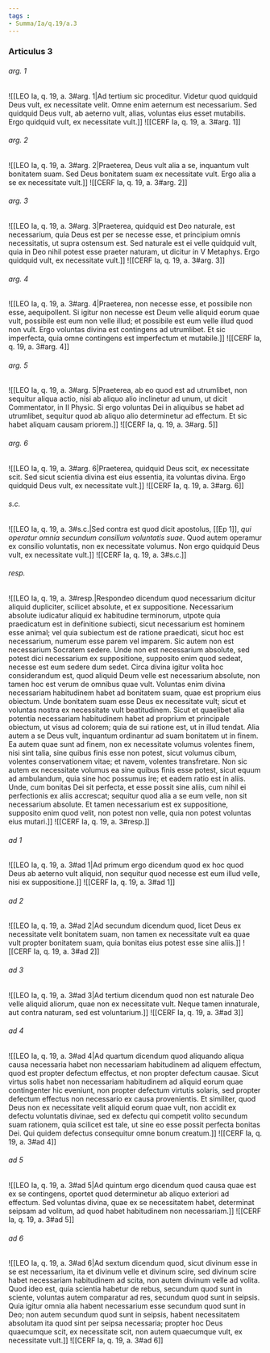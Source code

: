 ```yaml
---
tags : 
- Summa/Ia/q.19/a.3
---
```


### Articulus 3

###### arg. 1
![[LEO Ia, q. 19, a. 3#arg. 1|Ad tertium sic proceditur. Videtur quod quidquid Deus vult, ex necessitate velit. Omne enim aeternum est necessarium. Sed quidquid Deus vult, ab aeterno vult, alias, voluntas eius esset mutabilis. Ergo quidquid vult, ex necessitate vult.]]
![[CERF Ia, q. 19, a. 3#arg. 1]]

###### arg. 2
![[LEO Ia, q. 19, a. 3#arg. 2|Praeterea, Deus vult alia a se, inquantum vult bonitatem suam. Sed Deus bonitatem suam ex necessitate vult. Ergo alia a se ex necessitate vult.]]
![[CERF Ia, q. 19, a. 3#arg. 2]]

###### arg. 3
![[LEO Ia, q. 19, a. 3#arg. 3|Praeterea, quidquid est Deo naturale, est necessarium, quia Deus est per se necesse esse, et principium omnis necessitatis, ut supra ostensum est. Sed naturale est ei velle quidquid vult, quia in Deo nihil potest esse praeter naturam, ut dicitur in V Metaphys. Ergo quidquid vult, ex necessitate vult.]]
![[CERF Ia, q. 19, a. 3#arg. 3]]

###### arg. 4
![[LEO Ia, q. 19, a. 3#arg. 4|Praeterea, non necesse esse, et possibile non esse, aequipollent. Si igitur non necesse est Deum velle aliquid eorum quae vult, possibile est eum non velle illud; et possibile est eum velle illud quod non vult. Ergo voluntas divina est contingens ad utrumlibet. Et sic imperfecta, quia omne contingens est imperfectum et mutabile.]]
![[CERF Ia, q. 19, a. 3#arg. 4]]

###### arg. 5
![[LEO Ia, q. 19, a. 3#arg. 5|Praeterea, ab eo quod est ad utrumlibet, non sequitur aliqua actio, nisi ab aliquo alio inclinetur ad unum, ut dicit Commentator, in II Physic. Si ergo voluntas Dei in aliquibus se habet ad utrumlibet, sequitur quod ab aliquo alio determinetur ad effectum. Et sic habet aliquam causam priorem.]]
![[CERF Ia, q. 19, a. 3#arg. 5]]

###### arg. 6
![[LEO Ia, q. 19, a. 3#arg. 6|Praeterea, quidquid Deus scit, ex necessitate scit. Sed sicut scientia divina est eius essentia, ita voluntas divina. Ergo quidquid Deus vult, ex necessitate vult.]]
![[CERF Ia, q. 19, a. 3#arg. 6]]

###### s.c.
![[LEO Ia, q. 19, a. 3#s.c.|Sed contra est quod dicit apostolus, [[Ep 1]], *qui operatur omnia secundum consilium voluntatis suae*. Quod autem operamur ex consilio voluntatis, non ex necessitate volumus. Non ergo quidquid Deus vult, ex necessitate vult.]]
![[CERF Ia, q. 19, a. 3#s.c.]]

###### resp.
![[LEO Ia, q. 19, a. 3#resp.|Respondeo dicendum quod necessarium dicitur aliquid dupliciter, scilicet absolute, et ex suppositione. Necessarium absolute iudicatur aliquid ex habitudine terminorum, utpote quia praedicatum est in definitione subiecti, sicut necessarium est hominem esse animal; vel quia subiectum est de ratione praedicati, sicut hoc est necessarium, numerum esse parem vel imparem. Sic autem non est necessarium Socratem sedere. Unde non est necessarium absolute, sed potest dici necessarium ex suppositione, supposito enim quod sedeat, necesse est eum sedere dum sedet. Circa divina igitur volita hoc considerandum est, quod aliquid Deum velle est necessarium absolute, non tamen hoc est verum de omnibus quae vult. Voluntas enim divina necessariam habitudinem habet ad bonitatem suam, quae est proprium eius obiectum. Unde bonitatem suam esse Deus ex necessitate vult; sicut et voluntas nostra ex necessitate vult beatitudinem. Sicut et quaelibet alia potentia necessariam habitudinem habet ad proprium et principale obiectum, ut visus ad colorem; quia de sui ratione est, ut in illud tendat. Alia autem a se Deus vult, inquantum ordinantur ad suam bonitatem ut in finem. Ea autem quae sunt ad finem, non ex necessitate volumus volentes finem, nisi sint talia, sine quibus finis esse non potest, sicut volumus cibum, volentes conservationem vitae; et navem, volentes transfretare. Non sic autem ex necessitate volumus ea sine quibus finis esse potest, sicut equum ad ambulandum, quia sine hoc possumus ire; et eadem ratio est in aliis. Unde, cum bonitas Dei sit perfecta, et esse possit sine aliis, cum nihil ei perfectionis ex aliis accrescat; sequitur quod alia a se eum velle, non sit necessarium absolute. Et tamen necessarium est ex suppositione, supposito enim quod velit, non potest non velle, quia non potest voluntas eius mutari.]]
![[CERF Ia, q. 19, a. 3#resp.]]

###### ad 1
![[LEO Ia, q. 19, a. 3#ad 1|Ad primum ergo dicendum quod ex hoc quod Deus ab aeterno vult aliquid, non sequitur quod necesse est eum illud velle, nisi ex suppositione.]]
![[CERF Ia, q. 19, a. 3#ad 1]]

###### ad 2
![[LEO Ia, q. 19, a. 3#ad 2|Ad secundum dicendum quod, licet Deus ex necessitate velit bonitatem suam, non tamen ex necessitate vult ea quae vult propter bonitatem suam, quia bonitas eius potest esse sine aliis.]]
![[CERF Ia, q. 19, a. 3#ad 2]]

###### ad 3
![[LEO Ia, q. 19, a. 3#ad 3|Ad tertium dicendum quod non est naturale Deo velle aliquid aliorum, quae non ex necessitate vult. Neque tamen innaturale, aut contra naturam, sed est voluntarium.]]
![[CERF Ia, q. 19, a. 3#ad 3]]

###### ad 4
![[LEO Ia, q. 19, a. 3#ad 4|Ad quartum dicendum quod aliquando aliqua causa necessaria habet non necessariam habitudinem ad aliquem effectum, quod est propter defectum effectus, et non propter defectum causae. Sicut virtus solis habet non necessariam habitudinem ad aliquid eorum quae contingenter hic eveniunt, non propter defectum virtutis solaris, sed propter defectum effectus non necessario ex causa provenientis. Et similiter, quod Deus non ex necessitate velit aliquid eorum quae vult, non accidit ex defectu voluntatis divinae, sed ex defectu qui competit volito secundum suam rationem, quia scilicet est tale, ut sine eo esse possit perfecta bonitas Dei. Qui quidem defectus consequitur omne bonum creatum.]]
![[CERF Ia, q. 19, a. 3#ad 4]]

###### ad 5
![[LEO Ia, q. 19, a. 3#ad 5|Ad quintum ergo dicendum quod causa quae est ex se contingens, oportet quod determinetur ab aliquo exteriori ad effectum. Sed voluntas divina, quae ex se necessitatem habet, determinat seipsam ad volitum, ad quod habet habitudinem non necessariam.]]
![[CERF Ia, q. 19, a. 3#ad 5]]

###### ad 6
![[LEO Ia, q. 19, a. 3#ad 6|Ad sextum dicendum quod, sicut divinum esse in se est necessarium, ita et divinum velle et divinum scire, sed divinum scire habet necessariam habitudinem ad scita, non autem divinum velle ad volita. Quod ideo est, quia scientia habetur de rebus, secundum quod sunt in sciente, voluntas autem comparatur ad res, secundum quod sunt in seipsis. Quia igitur omnia alia habent necessarium esse secundum quod sunt in Deo; non autem secundum quod sunt in seipsis, habent necessitatem absolutam ita quod sint per seipsa necessaria; propter hoc Deus quaecumque scit, ex necessitate scit, non autem quaecumque vult, ex necessitate vult.]]
![[CERF Ia, q. 19, a. 3#ad 6]]

